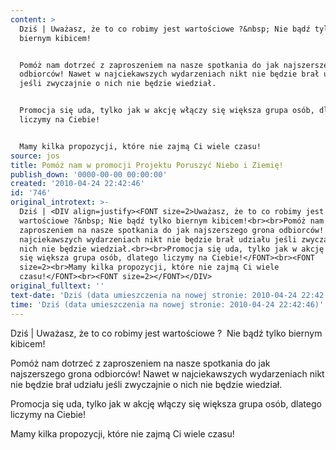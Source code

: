 ```yaml
---
content: >
  Dziś | Uważasz, że to co robimy jest wartościowe ?&nbsp; Nie bądź tylko
  biernym kibicem!


  Pomóż nam dotrzeć z zaproszeniem na nasze spotkania do jak najszerszego grona
  odbiorców! Nawet w najciekawszych wydarzeniach nikt nie będzie brał udziału
  jeśli zwyczajnie o nich nie będzie wiedział.


  Promocja się uda, tylko jak w akcję włączy się większa grupa osób, dlatego
  liczymy na Ciebie!


  Mamy kilka propozycji, które nie zajmą Ci wiele czasu!
source: jos
title: Pomóż nam w promocji Projektu Poruszyć Niebo i Ziemię!
publish_down: '0000-00-00 00:00:00'
created: '2010-04-24 22:42:46'
id: '746'
original_introtext: >-
  Dziś | <DIV align=justify><FONT size=2>Uważasz, że to co robimy jest
  wartościowe ?&nbsp; Nie bądź tylko biernym kibicem!<br><br>Pomóż nam dotrzeć z
  zaproszeniem na nasze spotkania do jak najszerszego grona odbiorców! Nawet w
  najciekawszych wydarzeniach nikt nie będzie brał udziału jeśli zwyczajnie o
  nich nie będzie wiedział.<br><br>Promocja się uda, tylko jak w akcję włączy
  się większa grupa osób, dlatego liczymy na Ciebie!</FONT><br><FONT
  size=2><br>Mamy kilka propozycji, które nie zajmą Ci wiele
  czasu!</FONT><br><FONT size=2></FONT></DIV>
original_fulltext: ''
text-date: 'Dziś (data umieszczenia na nowej stronie: 2010-04-24 22:42:46)'
time: 'Dziś (data umieszczenia na nowej stronie: 2010-04-24 22:42:46)'
---
```

Dziś | Uważasz, że to co robimy jest wartościowe ?&nbsp; Nie bądź tylko biernym kibicem!

Pomóż nam dotrzeć z zaproszeniem na nasze spotkania do jak najszerszego grona odbiorców! Nawet w najciekawszych wydarzeniach nikt nie będzie brał udziału jeśli zwyczajnie o nich nie będzie wiedział.

Promocja się uda, tylko jak w akcję włączy się większa grupa osób, dlatego liczymy na Ciebie!

Mamy kilka propozycji, które nie zajmą Ci wiele czasu!


<!--{{json:{"created_date":"2010-04-24 22:42:46","publish_down":"0000-00-00 00:00:00","id":"746"}}}-->